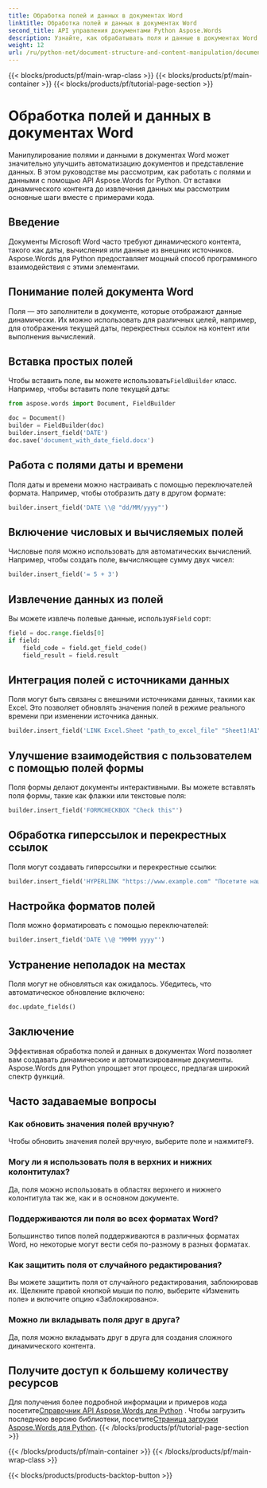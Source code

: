 ```yaml
---
title: Обработка полей и данных в документах Word
linktitle: Обработка полей и данных в документах Word
second_title: API управления документами Python Aspose.Words
description: Узнайте, как обрабатывать поля и данные в документах Word с помощью Aspose.Words для Python. Пошаговое руководство с примерами кода для динамического контента, автоматизации и многого другого.
weight: 12
url: /ru/python-net/document-structure-and-content-manipulation/document-fields/
---
```


{{< blocks/products/pf/main-wrap-class >}}
{{< blocks/products/pf/main-container >}}
{{< blocks/products/pf/tutorial-page-section >}}

# Обработка полей и данных в документах Word


Манипулирование полями и данными в документах Word может значительно улучшить автоматизацию документов и представление данных. В этом руководстве мы рассмотрим, как работать с полями и данными с помощью API Aspose.Words for Python. От вставки динамического контента до извлечения данных мы рассмотрим основные шаги вместе с примерами кода.

## Введение

Документы Microsoft Word часто требуют динамического контента, такого как даты, вычисления или данные из внешних источников. Aspose.Words для Python предоставляет мощный способ программного взаимодействия с этими элементами.

## Понимание полей документа Word

Поля — это заполнители в документе, которые отображают данные динамически. Их можно использовать для различных целей, например, для отображения текущей даты, перекрестных ссылок на контент или выполнения вычислений.

## Вставка простых полей

 Чтобы вставить поле, вы можете использовать`FieldBuilder` класс. Например, чтобы вставить поле текущей даты:

```python
from aspose.words import Document, FieldBuilder

doc = Document()
builder = FieldBuilder(doc)
builder.insert_field('DATE')
doc.save('document_with_date_field.docx')
```

## Работа с полями даты и времени

Поля даты и времени можно настраивать с помощью переключателей формата. Например, чтобы отобразить дату в другом формате:

```python
builder.insert_field('DATE \\@ "dd/MM/yyyy"')
```

## Включение числовых и вычисляемых полей

Числовые поля можно использовать для автоматических вычислений. Например, чтобы создать поле, вычисляющее сумму двух чисел:

```python
builder.insert_field('= 5 + 3')
```

## Извлечение данных из полей

 Вы можете извлечь полевые данные, используя`Field` сорт:

```python
field = doc.range.fields[0]
if field:
    field_code = field.get_field_code()
    field_result = field.result
```

## Интеграция полей с источниками данных

Поля могут быть связаны с внешними источниками данных, такими как Excel. Это позволяет обновлять значения полей в режиме реального времени при изменении источника данных.

```python
builder.insert_field('LINK Excel.Sheet "path_to_excel_file" "Sheet1!A1"')
```

## Улучшение взаимодействия с пользователем с помощью полей формы

Поля формы делают документы интерактивными. Вы можете вставлять поля формы, такие как флажки или текстовые поля:

```python
builder.insert_field('FORMCHECKBOX "Check this"')
```

## Обработка гиперссылок и перекрестных ссылок

Поля могут создавать гиперссылки и перекрестные ссылки:

```python
builder.insert_field('HYPERLINK "https://www.example.com" "Посетите наш веб-сайт"')
```

## Настройка форматов полей

Поля можно форматировать с помощью переключателей:

```python
builder.insert_field('DATE \\@ "MMMM yyyy"')
```

## Устранение неполадок на местах

Поля могут не обновляться как ожидалось. Убедитесь, что автоматическое обновление включено:

```python
doc.update_fields()
```

## Заключение

Эффективная обработка полей и данных в документах Word позволяет вам создавать динамические и автоматизированные документы. Aspose.Words для Python упрощает этот процесс, предлагая широкий спектр функций.

## Часто задаваемые вопросы

### Как обновить значения полей вручную?

 Чтобы обновить значения полей вручную, выберите поле и нажмите`F9`.

### Могу ли я использовать поля в верхних и нижних колонтитулах?

Да, поля можно использовать в областях верхнего и нижнего колонтитула так же, как и в основном документе.

### Поддерживаются ли поля во всех форматах Word?

Большинство типов полей поддерживаются в различных форматах Word, но некоторые могут вести себя по-разному в разных форматах.

### Как защитить поля от случайного редактирования?

Вы можете защитить поля от случайного редактирования, заблокировав их. Щелкните правой кнопкой мыши по полю, выберите «Изменить поле» и включите опцию «Заблокировано».

### Можно ли вкладывать поля друг в друга?

Да, поля можно вкладывать друг в друга для создания сложного динамического контента.

## Получите доступ к большему количеству ресурсов

 Для получения более подробной информации и примеров кода посетите[Справочник API Aspose.Words для Python](https://reference.aspose.com/words/python-net/) . Чтобы загрузить последнюю версию библиотеки, посетите[Страница загрузки Aspose.Words для Python](https://releases.aspose.com/words/python/).
{{< /blocks/products/pf/tutorial-page-section >}}

{{< /blocks/products/pf/main-container >}}
{{< /blocks/products/pf/main-wrap-class >}}

{{< blocks/products/products-backtop-button >}}
